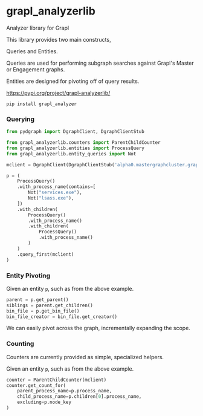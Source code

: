 # grapl_analyzerlib
Analyzer library for Grapl

This library provides two main constructs,

Queries and Entities.

Queries are used for performing subgraph searches against
Grapl's Master or Engagement graphs.

Entities are designed for pivoting off of query results.

https://pypi.org/project/grapl-analyzerlib/

`pip install grapl_analyzer`


### Querying
```python
from pydgraph import DgraphClient, DgraphClientStub

from grapl_analyzerlib.counters import ParentChildCounter
from grapl_analyzerlib.entities import ProcessQuery
from grapl_analyzerlib.entity_queries import Not

mclient = DgraphClient(DgraphClientStub('alpha0.mastergraphcluster.grapl:9080'))

p = (
    ProcessQuery()
    .with_process_name(contains=[
        Not("services.exe"),
        Not("lsass.exe"),
    ])
    .with_children(
        ProcessQuery()
        .with_process_name()
        .with_children(
            ProcessQuery()
            .with_process_name()
        )
    )
    .query_first(mclient)
)

```


### Entity Pivoting
Given an entity `p`, such as from the above example.
```python
parent = p.get_parent()
siblings = parent.get_children()
bin_file = p.get_bin_file()
bin_file_creator = bin_file.get_creator()
```

We can easily pivot across the graph, incrementally expanding
the scope.

### Counting
Counters are currently provided as simple, specialized helpers.

Given an entity `p`, such as from the above example.

```python
counter = ParentChildCounter(mclient)
counter.get_count_for(
    parent_process_name=p.process_name,
    child_process_name=p.children[0].process_name,
    excluding=p.node_key
)
```